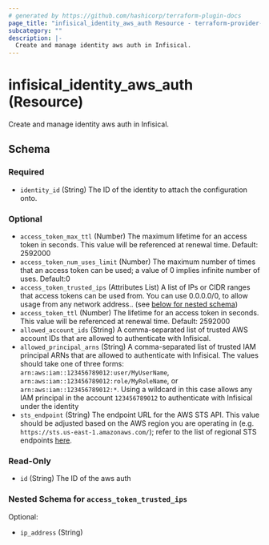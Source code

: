 ```yaml
---
# generated by https://github.com/hashicorp/terraform-plugin-docs
page_title: "infisical_identity_aws_auth Resource - terraform-provider-infisical"
subcategory: ""
description: |-
  Create and manage identity aws auth in Infisical.
---
```


# infisical_identity_aws_auth (Resource)

Create and manage identity aws auth in Infisical.



<!-- schema generated by tfplugindocs -->
## Schema

### Required

- `identity_id` (String) The ID of the identity to attach the configuration onto.

### Optional

- `access_token_max_ttl` (Number) The maximum lifetime for an access token in seconds. This value will be referenced at renewal time. Default: 2592000
- `access_token_num_uses_limit` (Number) The maximum number of times that an access token can be used; a value of 0 implies infinite number of uses. Default:0
- `access_token_trusted_ips` (Attributes List) A list of IPs or CIDR ranges that access tokens can be used from. You can use 0.0.0.0/0, to allow usage from any network address.. (see [below for nested schema](#nestedatt--access_token_trusted_ips))
- `access_token_ttl` (Number) The lifetime for an access token in seconds. This value will be referenced at renewal time. Default: 2592000
- `allowed_account_ids` (String) A comma-separated list of trusted AWS account IDs that are allowed to authenticate with Infisical.
- `allowed_principal_arns` (String) A comma-separated list of trusted IAM principal ARNs that are allowed to authenticate with Infisical. The values should take one of three forms: `arn:aws:iam::123456789012:user/MyUserName`, `arn:aws:iam::123456789012:role/MyRoleName`, or `arn:aws:iam::123456789012:*`. Using a wildcard in this case allows any IAM principal in the account `123456789012` to authenticate with Infisical under the identity
- `sts_endpoint` (String) The endpoint URL for the AWS STS API. This value should be adjusted based on the AWS region you are operating in (e.g. `https://sts.us-east-1.amazonaws.com/`); refer to the list of regional STS endpoints [here](https://docs.aws.amazon.com/general/latest/gr/sts.html).

### Read-Only

- `id` (String) The ID of the aws auth

<a id="nestedatt--access_token_trusted_ips"></a>
### Nested Schema for `access_token_trusted_ips`

Optional:

- `ip_address` (String)
